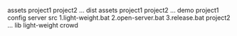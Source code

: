 assets
      project1
      project2
      ...
dist
      assets
             project1
             project2
             ...
demo
      project1
             config
             server
             src
             1.light-weight.bat
             2.open-server.bat
             3.release.bat
      project2
      ...
lib
      light-weight
      crowd